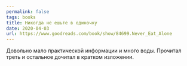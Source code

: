 ```yaml
---
permalink: false
tags: books
title: Никогда не ешьте в одиночку
date: 2020-04-03
url: https://www.goodreads.com/book/show/84699.Never_Eat_Alone
---
```

Довольно мало практической информации и много воды. Прочитал треть и остальное дочитал в кратком изложении.
